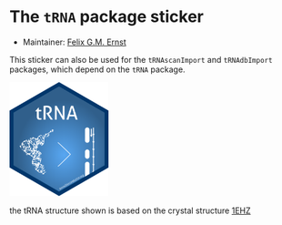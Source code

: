 # The `tRNA` package sticker

* Maintainer: [Felix G.M. Ernst](https://github.com/FelixErnst/)

This sticker can also be used for the `tRNAscanImport` and `tRNAdbImport`
packages, which depend on the `tRNA` package.

<img src="./tRNA.png" height="200">

the tRNA structure shown is based on the crystal structure [1EHZ](https://www.rcsb.org/structure/1EHZ)
